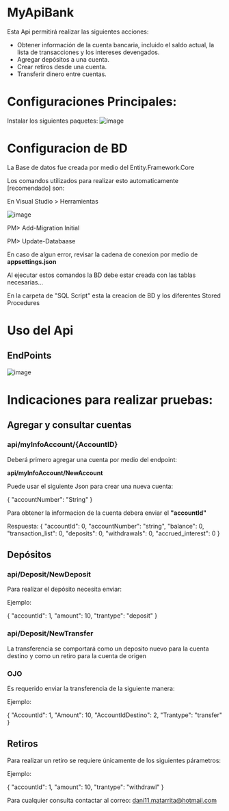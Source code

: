# MyApiBank

  Esta Api permitirá realizar las siguientes acciones:
  
- Obtener información de la cuenta bancaria, incluido el saldo actual, la lista de transacciones y los intereses devengados.
- Agregar depósitos a una cuenta.
- Crear retiros desde una cuenta.
- Transferir dinero entre cuentas.

# Configuraciones Principales:
Instalar los siguientes paquetes:
![image](https://github.com/Matadan11/MyApiBank/assets/102993860/7dcaf18b-f330-47c9-aaf7-55471a936024)

# Configuracion de BD
La Base de datos fue creada por medio del Entity.Framework.Core

Los comandos utilizados para realizar esto automaticamente [recomendado] son:

En Visual Studio > Herramientas

![image](https://github.com/Matadan11/MyApiBank/assets/102993860/fb5e5503-97f4-4af1-b0ca-87655b1f2e2a)

PM> Add-Migration Initial

PM> Update-Databaase

En caso de algun error, revisar la cadena de conexion por medio de **appsettings.json**

Al ejecutar estos comandos la BD debe estar creada con las tablas necesarias...

En la carpeta de "SQL Script" esta la creacion de BD y los diferentes Stored Procedures

# Uso del Api
## EndPoints
![image](https://github.com/Matadan11/MyApiBank/assets/102993860/b0f9fce2-f63f-4429-a85b-abe10bb58a04)

# Indicaciones para realizar pruebas:
## Agregar y consultar cuentas

### api/myInfoAccount/{AccountID}

Deberá primero agregar una cuenta por medio del endpoint: 

**api/myInfoAccount/NewAccount**

Puede usar el siguiente Json para crear una nueva cuenta:

{
  "accountNumber": "String"
}

Para obtener la informacion de la cuenta debera enviar el **"accountId"**

Respuesta:
{
  "accountId": 0,
  "accountNumber": "string",
  "balance": 0,
  "transaction_list": 0,
  "deposits": 0,
  "withdrawals": 0,
  "accrued_interest": 0
}

## Depósitos
### api/Deposit/NewDeposit

Para realizar el depósito necesita enviar:

Ejemplo:

{
  "accountId": 1,
  "amount": 10,
  "trantype": "deposit"
}

### api/Deposit/NewTransfer

La transferencia se comportará como un deposito nuevo para la cuenta destino y como un retiro para la cuenta de origen

### **OJO**

Es requerido enviar la transferencia de la siguiente manera:

Ejemplo:

{
    "AccountId": 1,
    "Amount": 10,
    "AccountIdDestino": 2,
    "Trantype": "transfer"
}

## Retiros

Para realizar un retiro se requiere únicamente de los siguientes párametros: 

Ejemplo: 

{
  "accountId": 1,
  "amount": 10,
  "trantype": "withdrawl"
}

Para cualquier consulta contactar al correo:
dani11.matarrita@hotmail.com 













